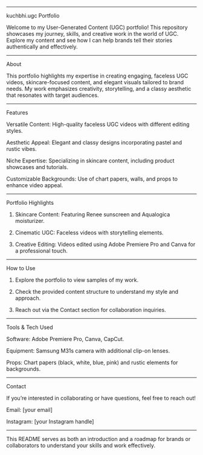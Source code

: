 

---

kuchbhi.ugc Portfolio

Welcome to my User-Generated Content (UGC) portfolio! This repository showcases my journey, skills, and creative work in the world of UGC. Explore my content and see how I can help brands tell their stories authentically and effectively.


---

About

This portfolio highlights my expertise in creating engaging, faceless UGC videos, skincare-focused content, and elegant visuals tailored to brand needs. My work emphasizes creativity, storytelling, and a classy aesthetic that resonates with target audiences.


---

Features

Versatile Content: High-quality faceless UGC videos with different editing styles.

Aesthetic Appeal: Elegant and classy designs incorporating pastel and rustic vibes.

Niche Expertise: Specializing in skincare content, including product showcases and tutorials.

Customizable Backgrounds: Use of chart papers, walls, and props to enhance video appeal.



---

Portfolio Highlights

1. Skincare Content: Featuring Renee sunscreen and Aqualogica moisturizer.


2. Cinematic UGC: Faceless videos with storytelling elements.


3. Creative Editing: Videos edited using Adobe Premiere Pro and Canva for a professional touch.




---

How to Use

1. Explore the portfolio to view samples of my work.


2. Check the provided content structure to understand my style and approach.


3. Reach out via the Contact section for collaboration inquiries.




---

Tools & Tech Used

Software: Adobe Premiere Pro, Canva, CapCut.

Equipment: Samsung M31s camera with additional clip-on lenses.

Props: Chart papers (black, white, blue, pink) and rustic elements for backgrounds.



---

Contact

If you’re interested in collaborating or have questions, feel free to reach out!

Email: [your email]

Instagram: [your Instagram handle]



---

This README serves as both an introduction and a roadmap for brands or collaborators to understand your skills and work effectively.

